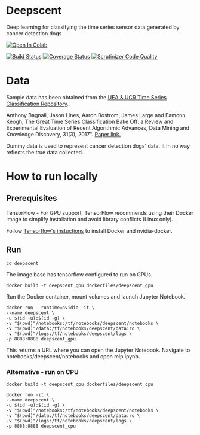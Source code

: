 # Deepscent
Deep learning for classifying the time series sensor data generated by cancer detection dogs

[![Open In Colab](https://colab.research.google.com/assets/colab-badge.svg)](https://colab.research.google.com/github/Withington/deepscent/blob/master/notebooks/deepscent.ipynb)
 

[![Build Status](https://travis-ci.com/Withington/deepscent.svg?branch=master)](https://travis-ci.com/Withington/deepscent)
[![Coverage Status](https://coveralls.io/repos/github/Withington/deepscent/badge.svg?branch=master)](https://coveralls.io/github/Withington/deepscent?branch=master)
[![Scrutinizer Code Quality](https://scrutinizer-ci.com/g/Withington/deepscent/badges/quality-score.png?b=master)](https://scrutinizer-ci.com/g/Withington/deepscent/?branch=master)

# Data
Sample data has been obtained from the [UEA & UCR Time Series 
Classification Repository](http://www.timeseriesclassification.com 
"timeseriesclassification.com").

 Anthony Bagnall, Jason Lines, Aaron Bostrom, James Large and Eamonn 
 Keogh, The Great Time Series Classification Bake Off: a Review and 
 Experimental Evaluation of Recent Algorithmic Advances, Data Mining 
 and Knowledge Discovery, 31(3), 2017". [Paper link.](https://link.springer.com/article/10.1007/s10618-016-0483-9 
 "Bagnall et al. (2017)")
 
Dummy data is used to represent cancer detection dogs' data. It in no way reflects the true data collected.

# How to run locally
## Prerequisites
TensorFlow - For GPU support, TensorFlow recommends using their Docker 
image to simplify installation and avoid library conflicts (Linux only).

Follow [Tensorflow's instuctions](https://www.tensorflow.org/install/gpu "TensorFlow Docker")
 to install Docker and nvidia-docker.

## Run
```
cd deepscent
```

The image base has tensorflow configured to run on GPUs.

```
docker build -t deepscent_gpu dockerfiles/deepscent_gpu
```

Run the Docker container, mount volumes and launch Jupyter Notebook.
```
docker run --runtime=nvidia -it \
--name deepscent \
-u $(id -u):$(id -g) \
-v "$(pwd)"/notebooks:/tf/notebooks/deepscent/notebooks \
-v "$(pwd)"/data:/tf/notebooks/deepscent/data:ro \
-v "$(pwd)"/logs:/tf/notebooks/deepscent/logs \
-p 8888:8888 deepscent_gpu
```
This returns a URL where you can open the Jupyter Notebook. Navigate 
to notebooks/deepscent/notebooks and open mlp.ipynb.

### Alternative - run on CPU

```
docker build -t deepscent_cpu dockerfiles/deepscent_cpu
```

```
docker run -it \
--name deepscent \
-u $(id -u):$(id -g) \
-v "$(pwd)"/notebooks:/tf/notebooks/deepscent/notebooks \
-v "$(pwd)"/data:/tf/notebooks/deepscent/data:ro \
-v "$(pwd)"/logs:/tf/notebooks/deepscent/logs \
-p 8888:8888 deepscent_cpu
```

